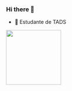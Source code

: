 ### Hi there 👋

- 🌱 Estudante de TADS
<div>
  <a href="https://github.com/miguel-oliveirRa">
  <img height="150em" src="https://github-readme-stats.vercel.app/api?username=miguel-oliveirRa&show_icons=true&theme=tokyonight"
</div>
